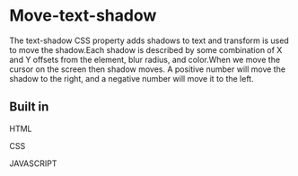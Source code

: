 # Move-text-shadow
The text-shadow CSS property adds shadows to text and transform is used to move the shadow.Each shadow is described by some combination of X and Y offsets from the element, blur radius, and color.When we move the cursor on the screen then shadow moves. A positive number will move the shadow to the right, and a negative number will move it to the left.

## Built in
HTML

CSS

JAVASCRIPT
